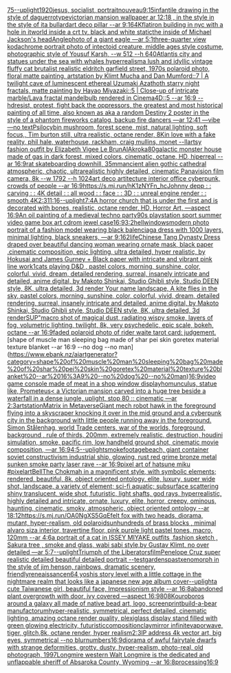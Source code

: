 [75](https://www.ebank.nz/aiartgenerator?category=75)[--uplight](https://www.ebank.nz/aiartgenerator?category=--uplight)[1920](https://www.ebank.nz/aiartgenerator?category=1920)[jesus, socialist, portrait](https://www.ebank.nz/aiartgenerator?category=jesus%2C%20socialist%2C%20portrait)[nouveau](https://www.ebank.nz/aiartgenerator?category=nouveau)[9:15](https://www.ebank.nz/aiartgenerator?category=9%3A15)[infantile drawing in the style of daguerrotype](https://www.ebank.nz/aiartgenerator?category=infantile%20drawing%20in%20the%20style%20of%20daguerrotype)[victorian mansion wallpaper ar 12:18 , in the style in the style of ita bullard](https://www.ebank.nz/aiartgenerator?category=victorian%20mansion%20wallpaper%20ar%2012%3A18%20%2C%20in%20the%20style%20in%20the%20style%20of%20ita%20bullard)[art deco pillar --ar 9:16](https://www.ebank.nz/aiartgenerator?category=art%20deco%20pillar%20--ar%209%3A16)[4K](https://www.ebank.nz/aiartgenerator?category=4K)[flatiron building in nyc with a hole in it](https://www.ebank.nz/aiartgenerator?category=flatiron%20building%20in%20nyc%20with%20a%20hole%20in%20it)[world inside a crt tv, black and white static](https://www.ebank.nz/aiartgenerator?category=world%20inside%20a%20crt%20tv%2C%20black%20and%20white%20static)[the inside of Michael Jackson's head](https://www.ebank.nz/aiartgenerator?category=the%20inside%20of%20Michael%20Jackson%27s%20head)[Angle](https://www.ebank.nz/aiartgenerator?category=Angle)[photo of a giant eagle —ar 5:1](https://www.ebank.nz/aiartgenerator?category=photo%20of%20a%20giant%20eagle%20%E2%80%94ar%205%3A1)[three-quarter view kodachrome portrait photo of intectoid creature, middle ages style costume, photographic style of Yousuf Karsh, --w 512 --h 640](https://www.ebank.nz/aiartgenerator?category=three-quarter%20view%20kodachrome%20portrait%20photo%20of%20intectoid%20creature%2C%20middle%20ages%20style%20costume%2C%20photographic%20style%20of%20Yousuf%20Karsh%2C%20--w%20512%20--h%20640)[Atlantis city and statues under the sea with whales hyperrealism](https://www.ebank.nz/aiartgenerator?category=Atlantis%20city%20and%20statues%20under%20the%20sea%20with%20whales%20hyperrealism)[a lush and idyllic vintage fluffy cat brutalist realistic eldritch garfield street, 1970s polaroid photo, floral matte painting, artstation by Klimt Mucha and Dan Mumford::7 | A twilight cave of luminescent ethereal Uzumaki Azathoth starry night fractals, matte painting by Hayao Miyazaki::5 | Close-up of intricate marble/Lava fractal mandelbulb rendered in Cinema4D::5 --ar 16:9 --hd](https://www.ebank.nz/aiartgenerator?category=a%20lush%20and%20idyllic%20vintage%20fluffy%20cat%20brutalist%20realistic%20eldritch%20garfield%20street%2C%201970s%20polaroid%20photo%2C%20floral%20matte%20painting%2C%20artstation%20by%20Klimt%20Mucha%20and%20Dan%20Mumford%3A%3A7%20%7C%20A%20twilight%20cave%20of%20luminescent%20ethereal%20Uzumaki%20Azathoth%20starry%20night%20fractals%2C%20matte%20painting%20by%20Hayao%20Miyazaki%3A%3A5%20%7C%20Close-up%20of%20intricate%20marble/Lava%20fractal%20mandelbulb%20rendered%20in%20Cinema4D%3A%3A5%20--ar%2016%3A9%20--hd)[resist, protest, fight back the oppressors, the greatest and most historical painting of all time, also known as aka a random Destiny 2 poster in the style of a phantom fireworks catalog, backup fire dancers —ar 12:41 —vibe —no text](https://www.ebank.nz/aiartgenerator?category=resist%2C%20protest%2C%20fight%20back%20the%20oppressors%2C%20the%20greatest%20and%20most%20historical%20painting%20of%20all%20time%2C%20also%20known%20as%20aka%20a%20random%20Destiny%202%20poster%20in%20the%20style%20of%20a%20phantom%20fireworks%20catalog%2C%20backup%20fire%20dancers%20%E2%80%94ar%2012%3A41%20%E2%80%94vibe%20%E2%80%94no%20text)[Psilocybin mushroom, forest scene, mist, natural lighting, soft focus,, Tim burton still, ultra realistic, octane render, 8K](https://www.ebank.nz/aiartgenerator?category=Psilocybin%20mushroom%2C%20forest%20scene%2C%20mist%2C%20natural%20lighting%2C%20soft%20focus%2C%2C%20Tim%20burton%20still%2C%20ultra%20realistic%2C%20octane%20render%2C%208K)[in love with a fake reality, phil hale, waterhouse, rackham, craig mullins,  monet --ll](https://www.ebank.nz/aiartgenerator?category=in%20love%20with%20a%20fake%20reality%2C%20phil%20hale%2C%20waterhouse%2C%20rackham%2C%20craig%20mullins%2C%20%20monet%20--ll)[artsy fashion outfit by Elizabeth Vigee Le Brun](https://www.ebank.nz/aiartgenerator?category=artsy%20fashion%20outfit%20by%20Elizabeth%20Vigee%20Le%20Brun)[AlAkroka](https://www.ebank.nz/aiartgenerator?category=AlAkroka)[80](https://www.ebank.nz/aiartgenerator?category=80)[galactic monster house made of gas in dark forest, mixed colors, cinematic, octane, HD, hiperreal --ar 16:9](https://www.ebank.nz/aiartgenerator?category=galactic%20monster%20house%20made%20of%20gas%20in%20dark%20forest%2C%20mixed%20colors%2C%20cinematic%2C%20octane%2C%20HD%2C%20hiperreal%20--ar%2016%3A9)[rat skateboarding downhill, 35mm](https://www.ebank.nz/aiartgenerator?category=rat%20skateboarding%20downhill%2C%2035mm)[ancient alien gothic cathedral atmospheric, chaotic, ultrarealistic highly detailed, cinematic Panavision film camera, 8k --w 1792 --h 1024](https://www.ebank.nz/aiartgenerator?category=ancient%20alien%20gothic%20cathedral%20atmospheric%2C%20chaotic%2C%20ultrarealistic%20highly%20detailed%2C%20cinematic%20Panavision%20film%20camera%2C%208k%20--w%201792%20--h%201024)[art deco artitecture interior office cyberpunk, crowds of people --ar 16:9](https://www.ebank.nz/aiartgenerator?category=art%20deco%20artitecture%20interior%20office%20cyberpunk%2C%20crowds%20of%20people%20--ar%2016%3A9)[<https://s.mj.run/hK1zNYFn_hc>](https://www.ebank.nz/aiartgenerator?category=%3Chttps%3A//s.mj.run/hK1zNYFn_hc%3E)[Johnny depp : : carving : : 4K detail : : all wood : : face : : 3D : : unreal engine render : : smooth 4K](https://www.ebank.nz/aiartgenerator?category=Johnny%20depp%20%3A%20%3A%20carving%20%3A%20%3A%204K%20detail%20%3A%20%3A%20all%20wood%20%3A%20%3A%20face%20%3A%20%3A%203D%20%3A%20%3A%20unreal%20engine%20render%20%3A%20%3A%20smooth%204K)[2:3](https://www.ebank.nz/aiartgenerator?category=2%3A3)[11:16](https://www.ebank.nz/aiartgenerator?category=11%3A16)[--uplight](https://www.ebank.nz/aiartgenerator?category=--uplight)[7:4](https://www.ebank.nz/aiartgenerator?category=7%3A4)[A horror church that is under the first and is decorated with bones, realistic, octane render, HD, Horror Art, —aspect 16:9](https://www.ebank.nz/aiartgenerator?category=A%20horror%20church%20that%20is%20under%20the%20first%20and%20is%20decorated%20with%20bones%2C%20realistic%2C%20octane%20render%2C%20HD%2C%20Horror%20Art%2C%20%E2%80%94aspect%2016%3A9)[An oil painting of a medieval techno party](https://www.ebank.nz/aiartgenerator?category=An%20oil%20painting%20of%20a%20medieval%20techno%20party)[90s playstation sport summer video game box art cdrom jewel case](https://www.ebank.nz/aiartgenerator?category=90s%20playstation%20sport%20summer%20video%20game%20box%20art%20cdrom%20jewel%20case)[16:9](https://www.ebank.nz/aiartgenerator?category=16%3A9)[3:2](https://www.ebank.nz/aiartgenerator?category=3%3A2)[hell](https://www.ebank.nz/aiartgenerator?category=hell)[windows](https://www.ebank.nz/aiartgenerator?category=windows)[modern photo portrait of a fashion model wearing black balenciaga dress with 1000 layers, minimal lighting, black sneakers, —ar 9:16](https://www.ebank.nz/aiartgenerator?category=modern%20photo%20portrait%20of%20a%20fashion%20model%20wearing%20black%20balenciaga%20dress%20with%201000%20layers%2C%20minimal%20lighting%2C%20black%20sneakers%2C%20%E2%80%94ar%209%3A16)[2](https://www.ebank.nz/aiartgenerator?category=2)[life](https://www.ebank.nz/aiartgenerator?category=life)[Chinese Tang Dynasty Dress draped over beautiful dancing woman wearing ornate mask, black paper ,cinematic composition, epic lighting, ultra detailed, hyper realistic, by Hokusai and James Gurney + Black paper with intricate and vibrant pink line work](https://www.ebank.nz/aiartgenerator?category=Chinese%20Tang%20Dynasty%20Dress%20draped%20over%20beautiful%20dancing%20woman%20wearing%20ornate%20mask%2C%20black%20paper%20%2Ccinematic%20composition%2C%20epic%20lighting%2C%20ultra%20detailed%2C%20hyper%20realistic%2C%20by%20Hokusai%20and%20James%20Gurney%20%2B%20Black%20paper%20with%20intricate%20and%20vibrant%20pink%20line%20work)[1](https://www.ebank.nz/aiartgenerator?category=1)[cats playing D&D , pastel colors, morning, sunshine, color, colorful, vivid, dream, detailed rendering, surreal, insanely intricate and detailed, anime digital, by Makoto Shinkai, Studio Ghibli style, Studio DEEN style, 8K, ultra detailed, 3d render Your name landscape, A kite flies in the sky, pastel colors, morning, sunshine, color, colorful, vivid, dream, detailed rendering, surreal, insanely intricate and detailed, anime digital, by Makoto Shinkai, Studio Ghibli style, Studio DEEN style, 8K, ultra detailed, 3d render](https://www.ebank.nz/aiartgenerator?category=cats%20playing%20D%26D%20%2C%20pastel%20colors%2C%20morning%2C%20sunshine%2C%20color%2C%20colorful%2C%20vivid%2C%20dream%2C%20detailed%20rendering%2C%20surreal%2C%20insanely%20intricate%20and%20detailed%2C%20anime%20digital%2C%20by%20Makoto%20Shinkai%2C%20Studio%20Ghibli%20style%2C%20Studio%20DEEN%20style%2C%208K%2C%20ultra%20detailed%2C%203d%20render%20Your%20name%20landscape%2C%20A%20kite%20flies%20in%20the%20sky%2C%20pastel%20colors%2C%20morning%2C%20sunshine%2C%20color%2C%20colorful%2C%20vivid%2C%20dream%2C%20detailed%20rendering%2C%20surreal%2C%20insanely%20intricate%20and%20detailed%2C%20anime%20digital%2C%20by%20Makoto%20Shinkai%2C%20Studio%20Ghibli%20style%2C%20Studio%20DEEN%20style%2C%208K%2C%20ultra%20detailed%2C%203d%20render)[SUP"](https://www.ebank.nz/aiartgenerator?category=SUP%22)[macro shot of magical dust, radiating wispy smoke, layers of fog, volumetric lighting, twilight, 8k, very psychedelic, epic scale, bokeh, octane --ar 16:9](https://www.ebank.nz/aiartgenerator?category=macro%20shot%20of%20magical%20dust%2C%20radiating%20wispy%20smoke%2C%20layers%20of%20fog%2C%20volumetric%20lighting%2C%20twilight%2C%208k%2C%20very%20psychedelic%2C%20epic%20scale%2C%20bokeh%2C%20octane%20--ar%2016%3A9)[faded polaroid photo of rider waite tarot card: judgement.](https://www.ebank.nz/aiartgenerator?category=faded%20polaroid%20photo%20of%20rider%20waite%20tarot%20card%3A%20judgement.)[shape of muscle man sleeping bag made of shar pei skin goretex material texture blanket --ar 16:9 --no dog --no man](https://www.ebank.nz/aiartgenerator?category=shape%20of%20muscle%20man%20sleeping%20bag%20made%20of%20shar%20pei%20skin%20goretex%20material%20texture%20blanket%20--ar%2016%3A9%20--no%20dog%20--no%20man)[16:9](https://www.ebank.nz/aiartgenerator?category=16%3A9)[video game console made of meat in a shop window display](https://www.ebank.nz/aiartgenerator?category=video%20game%20console%20made%20of%20meat%20in%20a%20shop%20window%20display)[homunculus, statue like, Prometeus](https://www.ebank.nz/aiartgenerator?category=homunculus%2C%20statue%20like%2C%20Prometeus)[< a Victorian mansion carved into a huge tree beside a waterfall in a dense jungle, uplight, stop 80 :: cinematic —ar 2:3](https://www.ebank.nz/aiartgenerator?category=%3C%20a%20Victorian%20mansion%20carved%20into%20a%20huge%20tree%20beside%20a%20waterfall%20in%20a%20dense%20jungle%2C%20uplight%2C%20stop%2080%20%3A%3A%20cinematic%20%E2%80%94ar%202%3A3)[artstation](https://www.ebank.nz/aiartgenerator?category=artstation)[Matrix in Metaverse](https://www.ebank.nz/aiartgenerator?category=Matrix%20in%20Metaverse)[Giant mech robot hawk in the foreground flying into a skyscraper knocking it over in the mid ground and a cyberpunk city in the background with little people running away in the foreground. Simon Stålenhag, world Trade centers, war of the worlds, foreground, background , rule of thirds, 200mm, extremely realistic, destruction, houdini simulation, smoke, pacific rim, low handheld ground shot, cinematic movie composition, —ar 16:9](https://www.ebank.nz/aiartgenerator?category=Giant%20mech%20robot%20hawk%20in%20the%20foreground%20flying%20into%20a%20skyscraper%20knocking%20it%20over%20in%20the%20mid%20ground%20and%20a%20cyberpunk%20city%20in%20the%20background%20with%20little%20people%20running%20away%20in%20the%20foreground.%20Simon%20St%C3%A5lenhag%2C%20world%20Trade%20centers%2C%20war%20of%20the%20worlds%2C%20foreground%2C%20background%20%2C%20rule%20of%20thirds%2C%20200mm%2C%20extremely%20realistic%2C%20destruction%2C%20houdini%20simulation%2C%20smoke%2C%20pacific%20rim%2C%20low%20handheld%20ground%20shot%2C%20cinematic%20movie%20composition%2C%20%E2%80%94ar%2016%3A9)[4:5](https://www.ebank.nz/aiartgenerator?category=4%3A5)[--uplight](https://www.ebank.nz/aiartgenerator?category=--uplight)[smoke](https://www.ebank.nz/aiartgenerator?category=smoke)[footage](https://www.ebank.nz/aiartgenerator?category=footage)[beach, giant container soviet constructivism industrial ship, glowing, rust red grime bronze metal sunken smoke party laser rave --ar 16:9](https://www.ebank.nz/aiartgenerator?category=beach%2C%20giant%20container%20soviet%20constructivism%20industrial%20ship%2C%20glowing%2C%20rust%20red%20grime%20bronze%20metal%20sunken%20smoke%20party%20laser%20rave%20--ar%2016%3A9)[pixel art of hatsune miku #pixelart](https://www.ebank.nz/aiartgenerator?category=pixel%20art%20of%20hatsune%20miku%20%23pixelart)[Bell](https://www.ebank.nz/aiartgenerator?category=Bell)[The Chokmah in a magnificent style, with symbolic elements; rendered, beautiful, 8k, object oriented ontology, elite, luxury, super wide shot, landscape, a variety of element;  sci-fi aquatic; subsurface scattering shiny translucent, wide shot, futuristic, light shafts, god rays, hyperrealistic, highly detailed and intricate, ornate, luxury, elite, horror, creepy, ominous, haunting, cinematic, smoky, atmospheric, object oriented ontology --ar 18:12](https://www.ebank.nz/aiartgenerator?category=The%20Chokmah%20in%20a%20magnificent%20style%2C%20with%20symbolic%20elements%3B%20rendered%2C%20beautiful%2C%208k%2C%20object%20oriented%20ontology%2C%20elite%2C%20luxury%2C%20super%20wide%20shot%2C%20landscape%2C%20a%20variety%20of%20element%3B%20%20sci-fi%20aquatic%3B%20subsurface%20scattering%20shiny%20translucent%2C%20wide%20shot%2C%20futuristic%2C%20light%20shafts%2C%20god%20rays%2C%20hyperrealistic%2C%20highly%20detailed%20and%20intricate%2C%20ornate%2C%20luxury%2C%20elite%2C%20horror%2C%20creepy%2C%20ominous%2C%20haunting%2C%20cinematic%2C%20smoky%2C%20atmospheric%2C%20object%20oriented%20ontology%20--ar%2018%3A12)[<https://s.mj.run/OA0NgXS5GqE>](https://www.ebank.nz/aiartgenerator?category=%3Chttps%3A//s.mj.run/OA0NgXS5GqE%3E)[felt fox with two heads, diorama, mutant, hyper-realism, old polaroid](https://www.ebank.nz/aiartgenerator?category=felt%20fox%20with%20two%20heads%2C%20diorama%2C%20mutant%2C%20hyper-realism%2C%20old%20polaroid)[sun](https://www.ebank.nz/aiartgenerator?category=sun)[hundreds of brass blocks , minimal alvaro siza interior, travertine floor, pink purple light pastel tones, macro, 120mm  --ar 4:6](https://www.ebank.nz/aiartgenerator?category=hundreds%20of%20brass%20blocks%20%2C%20minimal%20alvaro%20siza%20interior%2C%20travertine%20floor%2C%20pink%20purple%20light%20pastel%20tones%2C%20macro%2C%20120mm%20%20--ar%204%3A6)[a portrait of a cat in ISSEY MIYAKE  outfits  ,fashion sketch  , Sakura tree , smoke and glass, wabi sabi style,by Gustav Klimt, no over detailed —ar 5:7](https://www.ebank.nz/aiartgenerator?category=a%20portrait%20of%20a%20cat%20in%20ISSEY%20MIYAKE%20%20outfits%20%20%2Cfashion%20sketch%20%20%2C%20Sakura%20tree%20%2C%20smoke%20and%20glass%2C%20wabi%20sabi%20style%2Cby%20Gustav%20Klimt%2C%20no%20over%20detailed%20%E2%80%94ar%205%3A7)[--uplight](https://www.ebank.nz/aiartgenerator?category=--uplight)[Triumph of the Liberators](https://www.ebank.nz/aiartgenerator?category=Triumph%20of%20the%20Liberators)[film](https://www.ebank.nz/aiartgenerator?category=film)[Penelope Cruz super realistic detailed beautiful detailed portrait --test](https://www.ebank.nz/aiartgenerator?category=Penelope%20Cruz%20super%20realistic%20detailed%20beautiful%20detailed%20portrait%20--test)[gardens](https://www.ebank.nz/aiartgenerator?category=gardens)[past](https://www.ebank.nz/aiartgenerator?category=past)[xenomorph in the style of jim henson, rainbows, dramatic scenery, friendly](https://www.ebank.nz/aiartgenerator?category=xenomorph%20in%20the%20style%20of%20jim%20henson%2C%20rainbows%2C%20dramatic%20scenery%2C%20friendly)[reneaissance](https://www.ebank.nz/aiartgenerator?category=reneaissance)[n64 yoshis story level with a little cottage in the nightmare realm that looks like a japanese new age album cover](https://www.ebank.nz/aiartgenerator?category=n64%20yoshis%20story%20level%20with%20a%20little%20cottage%20in%20the%20nightmare%20realm%20that%20looks%20like%20a%20japanese%20new%20age%20album%20cover)[--uplight](https://www.ebank.nz/aiartgenerator?category=--uplight)[a cute Taiwanese girl, beautiful face, Impressionism style --ar 16:8](https://www.ebank.nz/aiartgenerator?category=a%20cute%20Taiwanese%20girl%2C%20beautiful%20face%2C%20Impressionism%20style%20--ar%2016%3A8)[abandoned plant overgrowth with door, ivy covered —aspect 16:9](https://www.ebank.nz/aiartgenerator?category=abandoned%20plant%20overgrowth%20with%20door%2C%20ivy%20covered%20%E2%80%94aspect%2016%3A9)[80](https://www.ebank.nz/aiartgenerator?category=80)[8K](https://www.ebank.nz/aiartgenerator?category=8K)[ouroboros around a galaxy all made of native bead art, logo, screenprint](https://www.ebank.nz/aiartgenerator?category=ouroboros%20around%20a%20galaxy%20all%20made%20of%20native%20bead%20art%2C%20logo%2C%20screenprint)[build-a-bear manufactorum](https://www.ebank.nz/aiartgenerator?category=build-a-bear%20manufactorum)[hyper-realistic, symmetrical, perfect detailed, cinematic lighting, amazing octane render quality, plexiglass display stand filled with green glowing electricity, futuristic](https://www.ebank.nz/aiartgenerator?category=hyper-realistic%2C%20symmetrical%2C%20perfect%20detailed%2C%20cinematic%20lighting%2C%20amazing%20octane%20render%20quality%2C%20plexiglass%20display%20stand%20filled%20with%20green%20glowing%20electricity%2C%20futuristic)[composition](https://www.ebank.nz/aiartgenerator?category=composition)[clay](https://www.ebank.nz/aiartgenerator?category=clay)[mirror infinite](https://www.ebank.nz/aiartgenerator?category=mirror%20infinite)[vaporwave, tiger, glitch,8k, octane render, hyper realism](https://www.ebank.nz/aiartgenerator?category=vaporwave%2C%20tiger%2C%20glitch%2C8k%2C%20octane%20render%2C%20hyper%20realism)[2:3](https://www.ebank.nz/aiartgenerator?category=2%3A3)[IP address 4k vector art, big eyes, symmetrical --no blur](https://www.ebank.nz/aiartgenerator?category=IP%20address%204k%20vector%20art%2C%20big%20eyes%2C%20symmetrical%20--no%20blur)[numbers](https://www.ebank.nz/aiartgenerator?category=numbers)[16:9](https://www.ebank.nz/aiartgenerator?category=16%3A9)[diorama of awful fairytale dwarfs with strange deformities, grotty, dusty, hyper-realism, photo-real, old photograph, 1997](https://www.ebank.nz/aiartgenerator?category=diorama%20of%20awful%20fairytale%20dwarfs%20with%20strange%20deformities%2C%20grotty%2C%20dusty%2C%20hyper-realism%2C%20photo-real%2C%20old%20photograph%2C%201997)[Longmire western Walt Longmire is the dedicated and unflappable sheriff of Absaroka County, Wyoming --ar 16:8](https://www.ebank.nz/aiartgenerator?category=Longmire%20western%20Walt%20Longmire%20is%20the%20dedicated%20and%20unflappable%20sheriff%20of%20Absaroka%20County%2C%20Wyoming%20--ar%2016%3A8)[processing](https://www.ebank.nz/aiartgenerator?category=processing)[16:9](https://www.ebank.nz/aiartgenerator?category=16%3A9)